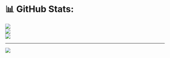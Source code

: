 


<!-- Proudly created with GPRM ( https://gprm.itsvg.in ) -->
# 📊 GitHub Stats:
![](https://github-readme-stats.vercel.app/api?username=herpestes0&theme=dark&hide_border=false&include_all_commits=false&count_private=false)<br/>
![](https://github-readme-streak-stats.herokuapp.com/?user=herpestes0&theme=dark&hide_border=false)<br/>
![](https://github-readme-stats.vercel.app/api/top-langs/?username=herpestes0&theme=dark&hide_border=false&include_all_commits=false&count_private=false&layout=compact)

---
[![](https://visitcount.itsvg.in/api?id=herpestes0&icon=0&color=4)](https://visitcount.itsvg.in)

<!-- Proudly created with GPRM ( https://gprm.itsvg.in ) -->
